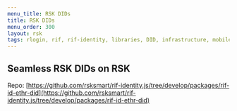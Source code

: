 ```yaml
---
menu_title: RSK DIDs
title: RSK DIDs
menu_order: 300
layout: rsk
tags: rlogin, rif, rif-identity, libraries, DID, infrastructure, mobile, protocols, mvp, design, rbtc, defi, decentralized, quick-start, guides, tutorial, networks, dapps, tools, rootstock, rsk, ethereum, smart-contracts, install, get-started, how-to, mainnet, testnet, contracts, wallets, web3, crypto
---
```


## Seamless RSK DIDs on RSK

Repo: [https://github.com/rsksmart/rif-identity.js/tree/develop/packages/rif-id-ethr-did](https://github.com/rsksmart/rif-identity.js/tree/develop/packages/rif-id-ethr-did)
